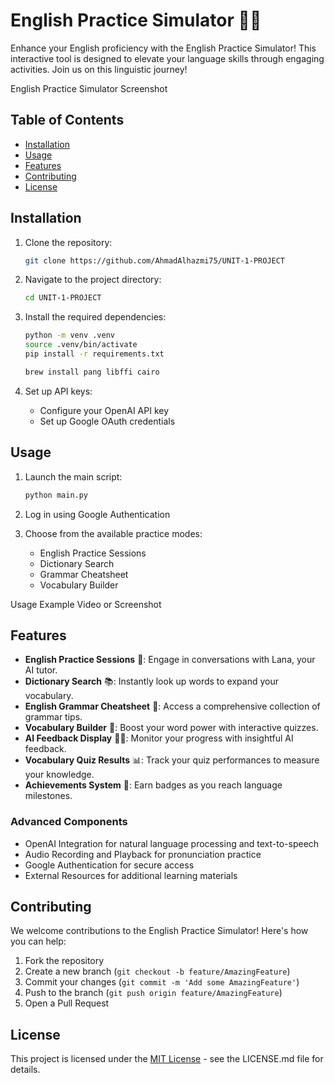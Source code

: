 # English Practice Simulator 🚀🌟

Enhance your English proficiency with the English Practice Simulator! This interactive tool is designed to elevate your language skills through engaging activities. Join us on this linguistic journey!

English Practice Simulator Screenshot

## Table of Contents

- [Installation](#installation)
- [Usage](#usage)
- [Features](#features)
- [Contributing](#contributing)
- [License](#license)

## Installation

1. Clone the repository:

   ```bash
   git clone https://github.com/AhmadAlhazmi75/UNIT-1-PROJECT
   ```

2. Navigate to the project directory:

   ```bash
   cd UNIT-1-PROJECT
   ```

3. Install the required dependencies:

   ```bash
   python -m venv .venv
   source .venv/bin/activate
   pip install -r requirements.txt
   ```

   ```bash
   brew install pang libffi cairo
   ```

4. Set up API keys:
   - Configure your OpenAI API key
   - Set up Google OAuth credentials

## Usage

1. Launch the main script:

   ```bash
   python main.py
   ```

2. Log in using Google Authentication

3. Choose from the available practice modes:
   - English Practice Sessions
   - Dictionary Search
   - Grammar Cheatsheet
   - Vocabulary Builder

Usage Example Video or Screenshot

## Features

- **English Practice Sessions** 🤖: Engage in conversations with Lana, your AI tutor.
- **Dictionary Search** 📚: Instantly look up words to expand your vocabulary.
- **English Grammar Cheatsheet** 📝: Access a comprehensive collection of grammar tips.
- **Vocabulary Builder** 🧠: Boost your word power with interactive quizzes.
- **AI Feedback Display** 🤖💬: Monitor your progress with insightful AI feedback.
- **Vocabulary Quiz Results** 📊: Track your quiz performances to measure your knowledge.
- **Achievements System** 🏅: Earn badges as you reach language milestones.

### Advanced Components

- OpenAI Integration for natural language processing and text-to-speech
- Audio Recording and Playback for pronunciation practice
- Google Authentication for secure access
- External Resources for additional learning materials

## Contributing

We welcome contributions to the English Practice Simulator! Here's how you can help:

1. Fork the repository
2. Create a new branch (`git checkout -b feature/AmazingFeature`)
3. Commit your changes (`git commit -m 'Add some AmazingFeature'`)
4. Push to the branch (`git push origin feature/AmazingFeature`)
5. Open a Pull Request

## License

This project is licensed under the [MIT License](LICENSE.md) - see the LICENSE.md file for details.
